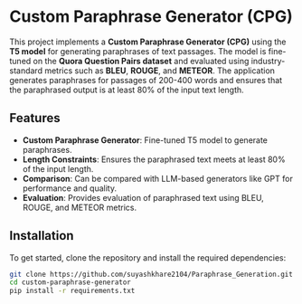 # Custom Paraphrase Generator (CPG)

This project implements a **Custom Paraphrase Generator (CPG)** using the **T5 model** for generating paraphrases of text passages. The model is fine-tuned on the **Quora Question Pairs dataset** and evaluated using industry-standard metrics such as **BLEU**, **ROUGE**, and **METEOR**. The application generates paraphrases for passages of 200-400 words and ensures that the paraphrased output is at least 80% of the input text length.

## Features

- **Custom Paraphrase Generator**: Fine-tuned T5 model to generate paraphrases.
- **Length Constraints**: Ensures the paraphrased text meets at least 80% of the input length.
- **Comparison**: Can be compared with LLM-based generators like GPT for performance and quality.
- **Evaluation**: Provides evaluation of paraphrased text using BLEU, ROUGE, and METEOR metrics.

## Installation

To get started, clone the repository and install the required dependencies:

```bash
git clone https://github.com/suyashkhare2104/Paraphrase_Generation.git
cd custom-paraphrase-generator
pip install -r requirements.txt
```
